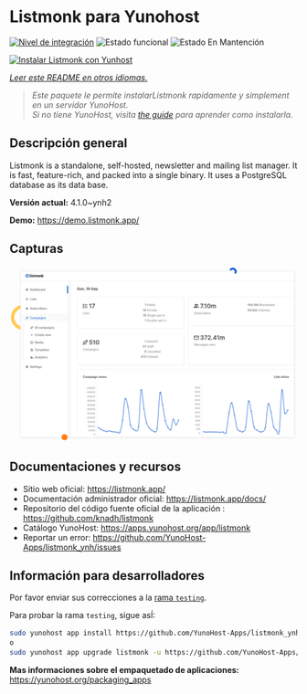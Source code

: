 <!--
Este archivo README esta generado automaticamente<https://github.com/YunoHost/apps/tree/master/tools/readme_generator>
No se debe editar a mano.
-->

# Listmonk para Yunohost

[![Nivel de integración](https://dash.yunohost.org/integration/listmonk.svg)](https://ci-apps.yunohost.org/ci/apps/listmonk/) ![Estado funcional](https://ci-apps.yunohost.org/ci/badges/listmonk.status.svg) ![Estado En Mantención](https://ci-apps.yunohost.org/ci/badges/listmonk.maintain.svg)

[![Instalar Listmonk con Yunhost](https://install-app.yunohost.org/install-with-yunohost.svg)](https://install-app.yunohost.org/?app=listmonk)

*[Leer este README en otros idiomas.](./ALL_README.md)*

> *Este paquete le permite instalarListmonk rapidamente y simplement en un servidor YunoHost.*  
> *Si no tiene YunoHost, visita [the guide](https://yunohost.org/install) para aprender como instalarla.*

## Descripción general

Listmonk is a standalone, self-hosted, newsletter and mailing list manager. It is fast, feature-rich, and packed into a single binary. It uses a PostgreSQL database as its data base.


**Versión actual:** 4.1.0~ynh2

**Demo:** <https://demo.listmonk.app/>

## Capturas

![Captura de Listmonk](./doc/screenshots/screenshot.png)

## Documentaciones y recursos

- Sitio web oficial: <https://listmonk.app/>
- Documentación administrador oficial: <https://listmonk.app/docs/>
- Repositorio del código fuente oficial de la aplicación : <https://github.com/knadh/listmonk>
- Catálogo YunoHost: <https://apps.yunohost.org/app/listmonk>
- Reportar un error: <https://github.com/YunoHost-Apps/listmonk_ynh/issues>

## Información para desarrolladores

Por favor enviar sus correcciones a la [rama `testing`](https://github.com/YunoHost-Apps/listmonk_ynh/tree/testing).

Para probar la rama `testing`, sigue asÍ:

```bash
sudo yunohost app install https://github.com/YunoHost-Apps/listmonk_ynh/tree/testing --debug
o
sudo yunohost app upgrade listmonk -u https://github.com/YunoHost-Apps/listmonk_ynh/tree/testing --debug
```

**Mas informaciones sobre el empaquetado de aplicaciones:** <https://yunohost.org/packaging_apps>
